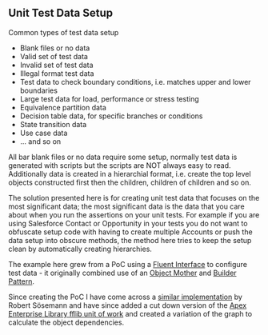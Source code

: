 Unit Test Data Setup
--------------------

Common types of test data setup
- Blank files or no data
- Valid set of test data
- Invalid set of test data
- Illegal format test data
- Test data to check boundary conditions, i.e. matches upper and lower boundaries
- Large test data for load, performance or stress testing
- Equivalence partition data
- Decision table data, for specific branches or conditions
- State transition data
- Use case data
- ... and so on

All bar blank files or no data require some setup, normally test data is generated with scripts but the scripts are NOT always easy to read. Additionally data is created in a hierarchial format, i.e. create the top level objects constructed first then the children, children of children and so on.

The solution presented here is for creating unit test data that focuses on the most significant data; the most significant data is the data that you care about when you run the assertions on your unit tests. For example if you are using Salesforce Contact or Opportunity in your tests you do not want to obfuscate setup code with having to create multiple Accounts or push the data setup into obscure methods, the method here tries to keep the setup clean by automatically creating hierarchies.

The example here grew from a PoC using a [Fluent Interface](https://en.wikipedia.org/wiki/Fluent_interface) to configure test data - it originally combined use of an [Object Mother](https://martinfowler.com/bliki/ObjectMother.html) and [Builder Pattern](https://en.wikipedia.org/wiki/Builder_pattern#:~:text=The%20builder%20pattern%20is%20a,Gang%20of%20Four%20design%20patterns.).

Since creating the PoC I have come across a [similar implementation](https://github.com/rsoesemann/apex-domainbuilder) by Robert Sösemann and have since added a cut down version of the [Apex Enterprise Library fflib unit of work](https://github.com/apex-enterprise-patterns/fflib-apex-common) and created a variation of the graph to calculate the object dependencies.
